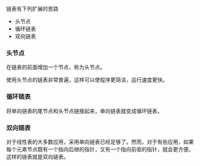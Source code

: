 链表有下列扩展的思路
- 头节点   
- 循环链表   
- 双向链表   
### 头节点
在链表的前面增加一个节点，称为头节点。   
   
   
使用头节点的链表非常普遍，这样可以使程序更简洁，运行速度更快。   
### 循环链表
将单向链表的尾节点和头节点链接起来，单向链表就变成循环链表。   
### 双向链表
对于线性表的大多数应用，采用单向链表已经足够了。然而，对于有些应用，如果每个元素节点既有一个指向后继的指针，又有一个指向前驱的指针，就会更方便。   
这样的链表就是双向链表。   

